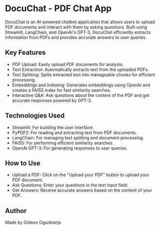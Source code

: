 # DocuChat - PDF Chat App
DocuChat is an AI-powered chatbot application that allows users to upload PDF documents and interact with them by asking questions. Built using Streamlit, LangChain, and OpenAI's GPT-3, DocuChat efficiently extracts information from PDFs and provides accurate answers to user queries.

## Key Features
- PDF Upload: Easily upload PDF documents for analysis.
- Text Extraction: Automatically extracts text from the uploaded PDFs.
- Text Splitting: Splits extracted text into manageable chunks for efficient processing.
- Embeddings and Indexing: Generates embeddings using OpenAI and creates a FAISS index for fast similarity searches.
- Interactive Q&A: Ask questions about the content of the PDF and get accurate responses powered by GPT-3.
## Technologies Used
- Streamlit: For building the user interface.
- PyPDF2: For reading and extracting text from PDF documents.
- LangChain: For managing text splitting and document processing.
- FAISS: For performing efficient similarity searches.
- OpenAI GPT-3: For generating responses to user queries.
## How to Use
- Upload a PDF: Click on the "Upload your PDF" button to upload your PDF document.
- Ask Questions: Enter your questions in the text input field.
- Get Answers: Receive accurate answers based on the content of your PDF.
## Author
Made by Gideon Ogunbanjo